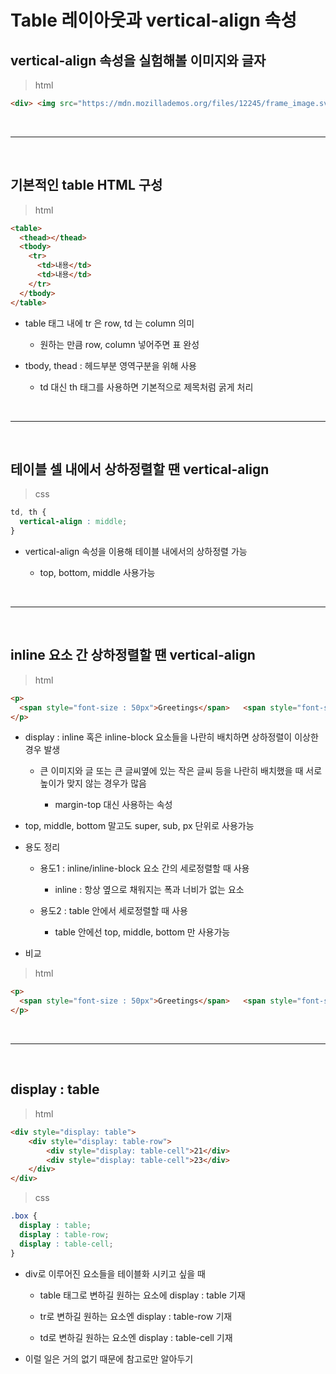 # Table 레이아웃과 vertical-align 속성
vertical-align 속성을 실험해볼 이미지와 글자
---
> html
```html
<div> <img src="https://mdn.mozillademos.org/files/12245/frame_image.svg" width="32" height="32"> image with a default alignment.</div> 
```
<br>
 
---

<br>

기본적인 table HTML 구성 
---
> html
```html
<table>
  <thead></thead>
  <tbody>
    <tr>
      <td>내용</td>
      <td>내용</td>
    </tr>
  </tbody>
</table>
```
- table 태그 내에 tr 은 row, td 는 column 의미

    - 원하는 만큼 row, column 넣어주면 표 완성

- tbody, thead : 헤드부분 영역구분을 위해 사용

    - td 대신 th 태그를 사용하면 기본적으로 제목처럼 굵게 처리 

<br>

---

<br>
 

테이블 셀 내에서 상하정렬할 땐 vertical-align 
---
> css
```css
td, th {
  vertical-align : middle;
}
```
- vertical-align 속성을 이용해 테이블 내에서의 상하정렬 가능

    - top, bottom, middle 사용가능


<br>

---

<br>
 

inline 요소 간 상하정렬할 땐 vertical-align 
---
> html
```html
<p>
  <span style="font-size : 50px">Greetings</span>   <span style="font-size : 20px">안녕</span>
</p>
```
- display : inline 혹은 inline-block 요소들을 나란히 배치하면 상하정렬이 이상한 경우 발생

    - 큰 이미지와 글 또는 큰 글씨옆에 있는 작은 글씨 등을 나란히 배치했을 때 서로 높이가 맞지 않는 경우가 많음

        - margin-top 대신 사용하는 속성

- top, middle, bottom 말고도 super, sub, px 단위로 사용가능

- 용도 정리

    - 용도1 : inline/inline-block 요소 간의 세로정렬할 때 사용

        - inline : 항상 옆으로 채워지는 폭과 너비가 없는 요소

    - 용도2 : table 안에서 세로정렬할 때 사용

        - table 안에선 top, middle, bottom 만 사용가능


- 비교
> html
```html
<p>
  <span style="font-size : 50px">Greetings</span>   <span style="font-size : 20px; vertical-align : top;">안녕</span>
</p>
```

<br>

---

<br>

 

display : table 
---
> html
```html
<div style="display: table">
    <div style="display: table-row">
        <div style="display: table-cell">21</div>
        <div style="display: table-cell">23</div>
    </div>
</div>
```

> css
```css
.box {
  display : table;
  display : table-row;
  display : table-cell;
}
```
- div로 이루어진 요소들을 테이블화 시키고 싶을 때

    - table 태그로 변하길 원하는 요소에 display : table 기재

    - tr로 변하길 원하는 요소엔 display : table-row 기재

    - td로 변하길 원하는 요소엔 display : table-cell 기재

- 이럴 일은 거의 없기 때문에 참고로만 알아두기

<br>
 





